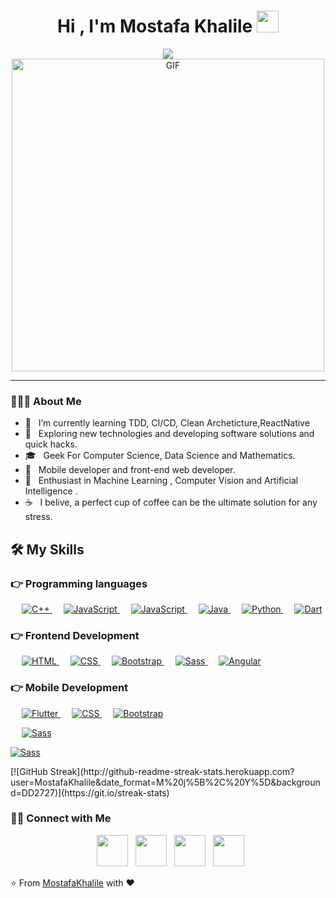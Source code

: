 # <h1 align="center">Hi , I'm Mostafa Khalile <img src="https://media.giphy.com/media/hvRJCLFzcasrR4ia7z/giphy.gif" width="35"></h1>
<p align="center">
  <a href="https://github.com/DenverCoder1/readme-typing-svg"><img src="https://readme-typing-svg.herokuapp.com?lines=Software+Mobile+Developer;DS%20|%20AI%20|%20ML%20Enthusiast;A%20Science%20Geek;Always%20learning%20new%20things&center=true&width=500&height=50"></a>
<img align="center" alt="GIF" src="https://i.pinimg.com/originals/a5/35/60/a53560c8088900e266880f779dacced7.gif" width="500"/>

</p>
<hr/>


<h3> 👨🏻‍💻 About Me </h3>

- 🔭 &nbsp; I’m currently learning TDD, CI/CD, Clean Archeticture,ReactNative
- 🤔 &nbsp; Exploring new technologies and developing software solutions and quick hacks.
- 🎓 &nbsp; Geek For Computer Science, Data Science and Mathematics.
- 💼 &nbsp; Mobile developer and front-end web developer.
- 🌱 &nbsp; Enthusiast in Machine Learning , Computer Vision and Artificial Intelligence .
- ☕ &nbsp; I belive, a perfect cup of coffee can be the ultimate solution for any stress. 



## 🛠️ My Skills

### 👉 Programming languages

<p align="left"> 
  &emsp; 
  <a href="https://www.w3schools.com/cpp/" target="_blank"> 
    <img alt="C++" src="https://img.shields.io/badge/C%2B%2B-00599C?style=for-the-badge&logo=c%2B%2B&logoColor=white">
  </a> 
  &emsp;
  <a href="https://developer.mozilla.org/en-US/docs/Web/JavaScript" target="_blank"> 
     <img alt="JavaScript" src="https://img.shields.io/badge/JavaScript-F7DF1E?style=for-the-badge&logo=javascript&logoColor=black">
   </a>
   &emsp;
  <a href="https://developer.mozilla.org/en-US/docs/Web/JavaScript" target="_blank"> 
     <img alt="JavaScript" src="https://img.shields.io/badge/TypeScript-007ACC?style=for-the-badge&logo=typescript&logoColor=white">
   </a>
  &emsp;
  <a href="https://www.java.com" target="_blank"> 
    <img alt="Java" src="https://img.shields.io/badge/Java-ED8B00?style=for-the-badge&logo=java&logoColor=white">
  </a>
  &emsp;
   <a href="https://www.python.org" target="_blank">
    <img alt="Python" src="https://img.shields.io/badge/Python-14354C?style=for-the-badge&logo=python&logoColor=white">
  </a>
  &emsp;

  <a href="https://dart.dev/">
    <img alt="Dart" src="https://img.shields.io/badge/Dart-0175C2?style=for-the-badge&logo=dart&logoColor=white"/>
  </a>
  
</p>

### 👉 Frontend Development
<p align="left"> 
  &emsp; 
  <a href="https://www.w3.org/html/" target="_blank"> 
   <img alt="HTML" src="https://img.shields.io/badge/HTML-239120?style=for-the-badge&logo=html5&logoColor=white">
  </a>   
  &emsp;
  <a href="https://www.w3schools.com/css/" target="_blank">
    <img alt="CSS" src="https://img.shields.io/badge/CSS3-1572B6?style=for-the-badge&logo=css3&logoColor=white">
  </a> 
   &emsp;
  <a href="https://getbootstrap.com" target="_blank"> 
    <img alt="Bootstrap" src="https://img.shields.io/badge/Bootstrap-563D7C?style=for-the-badge&logo=bootstrap&logoColor=white"/>
  </a>
   &emsp;
  <a href="https://sass-lang.com/" target="_blank"> 
    <img alt="Sass" src="https://img.shields.io/badge/Sass-CC6699?style=for-the-badge&logo=sass&logoColor=white"/>
  </a>
   &emsp;
  <a href="https://angular.io/" target="_blank"> 
    <img alt="Angular" src="https://img.shields.io/badge/Angular-DD0031?style=for-the-badge&logo=angular&logoColor=white"/>
  </a>
</p>


### 👉 Mobile Development 

<p align="left"> 
  &emsp; 
  <a href="#" target="_blank"> 
   <img alt="Flutter" src="https://img.shields.io/badge/Flutter-02569B?style=for-the-badge&logo=flutter&logoColor=white">
  </a>   
  &emsp;
  <a href="#" target="_blank">
    <img alt="CSS" src="https://img.shields.io/badge/Android-3DDC84?style=for-the-badge&logo=android&logoColor=white">
  </a> 
   &emsp;
<a href="https://getbootstrap.com" target="_blank"> 
    <img alt="Bootstrap" src="https://img.shields.io/badge/iOS-000000?style=for-the-badge&logo=ios&logoColor=white"/>
  </a>
  </p>
  

  <p>
  &emsp;
  <a href="https://github.com/MostafaKhalile" target="_blank"> 
    <img alt="Sass" src="https://github-readme-stats.vercel.app/api/top-langs/?username=MostafaKhalile&theme=dark"/>
  </a></p>
  <p>
  <a href="https://github.com/MostafaKhalile" target="_blank"> 
    <img alt="Sass" src="https://github-readme-stats.vercel.app/api?username=MostafaKhalile&theme=dark"/>
  </a>
  </p>
[![GitHub Streak](http://github-readme-streak-stats.herokuapp.com?user=MostafaKhalile&date_format=M%20j%5B%2C%20Y%5D&background=DD2727)](https://git.io/streak-stats)

<h3> 🤝🏻 Connect with Me </h3>

<p align="center">
&nbsp; <a href="https://twitter.com/Mostafa_khalile" target="_blank" rel="noopener noreferrer"><img src="https://img.icons8.com/plasticine/100/000000/twitter.png" width="50" /></a>  
&nbsp; <a href="https://www.instagram.com/mostafa_khalile/" target="_blank" rel="noopener noreferrer"><img src="https://img.icons8.com/plasticine/100/000000/instagram-new.png" width="50" /></a>  
&nbsp; <a href="https://www.linkedin.com/in/mostafa-khalile/" target="_blank" rel="noopener noreferrer"><img src="https://img.icons8.com/plasticine/100/000000/linkedin.png" width="50" /></a>
&nbsp; <a href="mailto:mostafa.khalile.aboheaba@gmail.com" target="_blank" rel="noopener noreferrer"><img src="https://img.icons8.com/plasticine/100/000000/gmail.png"  width="50" /></a>
</p>

⭐️ From [MostafaKhalile](https://github.com/MostafaKhalile) with ❤
